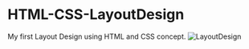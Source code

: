 # HTML-CSS-LayoutDesign
My first Layout Design using HTML and CSS concept.
![LayoutDesign](https://user-images.githubusercontent.com/78634146/117415477-fbf1fe00-af35-11eb-8572-3130bae89e40.png)

